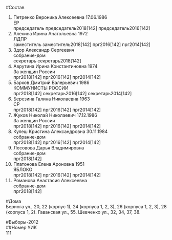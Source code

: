 #Состав  
1. Петренко Вероника Алексеевна 17.06.1986  
    ЕР  
    председатель председатель2018[142] председатель2016[142]  
2. Алехина Ирина Анатольевна 1972  
    ЛДПР  
    заместитель заместитель2018[142] прг2016[142] прг2014[142]  
3. Здор Александр Сергеевич  
    собрание-дом  
    секретарь секретарь2018[142]  
4. Аврутина Ирина Константиновна 1974  
    За женщин России  
    прг2018[142] прг2016[142] прг2014[142]  
5. Барков Дмитрий Валерьевич 1986  
    КОММУНИСТЫ РОССИИ  
    прг2018[142] секретарь2016[142] секретарь2014[142]  
6. Березина Галина Николаевна 1963  
    СР  
    прг2018[142] прг2016[142] прг2014[142]  
7. Жуков Николай Николаевич 17.12.1986  
    За женщин России  
    прг2018[142] прг2016[142] прг2014[142]  
8. Кулеш Кристина Александровна 30.11.1984  
    собрание-дом  
    прг2018[142] прг2016[142] прг2014[142]  
9. Лесовова Дарья Владимировна  
    собрание-дом  
    прг2018[142]  
10. Платонова Елена Ароновна 1951  
    ЯБЛОКО  
    прг2018[142] прг2016[142] прг2014[142]  
11. Романова Анастасия Алексеевна  
    собрание-дом  
    прг2018[142]  
  
#Дома  
Беринга ул.,     20, 22 (корпус 1), 24 (корпуса 1, 2, 3), 26 (корпуса 1, 2, 3), 28 (корпуса 1, 2). Гаванская ул.,   55. Шевченко ул.,     32, 34, 37, 38.  
  
#Выборы-2012  
##Номер УИК  
111  
